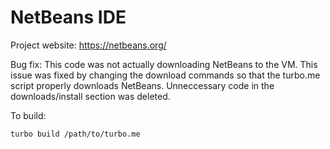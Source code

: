# NetBeans IDE

Project website: https://netbeans.org/

Bug fix: This code was not actually downloading NetBeans to the VM. This issue was fixed by changing the download commands so that the turbo.me script properly downloads NetBeans. Unneccessary code in the downloads/install section was deleted. 

To build: 

    turbo build /path/to/turbo.me
